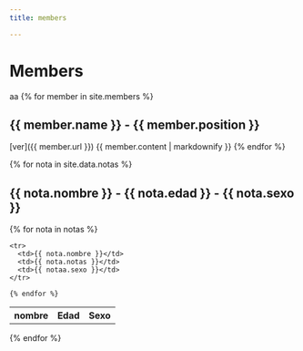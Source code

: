 ```yaml
---
title: members

---
```


# Members

aa
{% for member in site.members %}
  ## {{ member.name }} - {{ member.position }}
  [ver]({{ member.url }}) 
  {{ member.content | markdownify }}
{% endfor %}


{% for nota in site.data.notas %}
  ## {{ nota.nombre }} - {{ nota.edad }} - {{ nota.sexo }}
  <table>
    <tr>
      <th>nombre</th>
      <th>Edad</th>
      <th>Sexo</th>
    </tr>
    {% for nota in notas %}
  
    <tr>
      <td>{{ nota.nombre }}</td>
      <td>{{ nota.notas }}</td>
      <td>{{ notaa.sexo }}</td>
    </tr>
  
    {% endfor %}
  </table>
{% endfor %}

